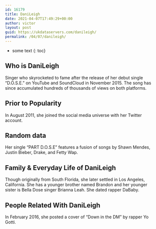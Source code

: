 ```yaml
---
id: 16179
title: DaniLeigh
date: 2021-04-07T17:49:29+00:00
author: victor
layout: post
guid: https://ukdataservers.com/danileigh/
permalink: /04/07/danileigh/
---
```


* some text
{: toc}


## Who is DaniLeigh



Singer who skyrocketed to fame after the release of her debut single &#8220;D.O.S.E.&#8221; on YouTube and SoundCloud in November 2015. The song has since accumulated hundreds of thousands of views on both platforms. 

                
                
                
## Prior to Popularity



In August 2011, she joined the social media universe with her Twitter account. 

                
                
                
## Random data



Her single &#8220;PART D.O.S.E&#8221; features a fusion of songs by Shawn Mendes, Justin Bieber, Drake, and Fetty Wap. 

                
                
                
## Family & Everyday Life of DaniLeigh



Though originally from South Florida, she later settled in Los Angeles, California. She has a younger brother named Brandon and her younger sister is Bella Dose singer Brianna Leah. She dated rapper DaBaby.

                
                
                
## People Related With DaniLeigh



In February 2016, she posted a cover of &#8220;Down in the DM&#8221; by rapper Yo Gotti. 

                
              
            
          
          
          